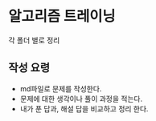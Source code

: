 # 알고리즘 트레이닝

각 폴더 별로 정리

## 작성 요령

* md파일로 문제를 작성한다.
* 문제에 대한 생각이나 풀이 과정을 적는다.
* 내가 푼 답과, 해설 답을 비교하고 정리 한다.
